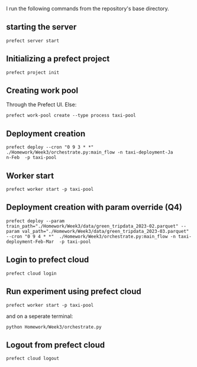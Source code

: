 I run the following commands from the repository's base directory.  

## starting the server
```
prefect server start
```

## Initializing a prefect project
```
prefect project init  
```

## Creating work pool  
Through the Prefect UI. Else:
```
prefect work-pool create --type process taxi-pool
```

## Deployment creation
```
prefect deploy --cron "0 9 3 * *" ./Homework/Week3/orchestrate.py:main_flow -n taxi-deployment-Ja
n-Feb  -p taxi-pool
```

## Worker start
```
prefect worker start -p taxi-pool
```

## Deployment creation with param override (Q4)
```
prefect deploy --param train_path="./Homework/Week3/data/green_tripdata_2023-02.parquet" --param val_path="./Homework/Week3/data/green_tripdata_2023-03.parquet"  --cron "0 9 4 * *"  ./Homework/Week3/orchestrate.py:main_flow -n taxi-deployment-Feb-Mar  -p taxi-pool
```

## Login to prefect cloud
```
prefect cloud login
```

## Run experiment using prefect cloud
```
prefect worker start -p taxi-pool
```
and on a seperate terminal:  
```
python Homework/Week3/orchestrate.py
```

## Logout from prefect cloud
```
prefect cloud logout
```
